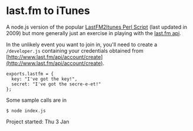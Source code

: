# last.fm to iTunes

A node.js version of the popular [LastFM2Itunes Perl Script](http://lastfm.igrenier.com/?q=node/5) (last updated in 2009) but more generally just an exercise in playing with the [last.fm api](http://www.last.fm/api).

In the unlikely event you want to join in, you'll need to create a `/developer.js` containing your credentials obtained from [http://www.last.fm/api/account/create](http://www.last.fm/api/account/create).

    exports.lastfm = {
      key: "I've got the key!",
      secret: "I've got the secre-e-et!"
    };

Some sample calls are in

    $ node index.js

Project started: Thu 3 Jan

